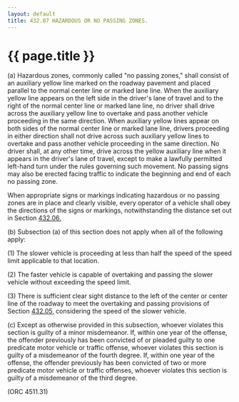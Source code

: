 ```yaml
---
layout: default 
title: 432.07 HAZARDOUS OR NO PASSING ZONES.
---
```


{{ page.title }}
================

​(a) Hazardous zones, commonly called "no passing zones," shall consist
of an auxiliary yellow line marked on the roadway pavement and placed
parallel to the normal center line or marked lane line. When the
auxiliary yellow line appears on the left side in the driver's lane of
travel and to the right of the normal center line or marked lane line,
no driver shall drive across the auxiliary yellow line to overtake and
pass another vehicle proceeding in the same direction. When auxiliary
yellow lines appear on both sides of the normal center line or marked
lane line, drivers proceeding in either direction shall not drive across
such auxiliary yellow lines to overtake and pass another vehicle
proceeding in the same direction. No driver shall, at any other time,
drive across the yellow auxiliary line when it appears in the driver's
lane of travel, except to make a lawfully permitted left-hand turn under
the rules governing such movement. No passing signs may also be erected
facing traffic to indicate the beginning and end of each no passing
zone.

When appropriate signs or markings indicating hazardous or no passing
zones are in place and clearly visible, every operator of a vehicle
shall obey the directions of the signs or markings, notwithstanding the
distance set out in Section [432.06.](1f40e779.html)

​(b) Subsection (a) of this section does not apply when all of the
following apply:

​(1) The slower vehicle is proceeding at less than half the speed of the
speed limit applicable to that location.

​(2) The faster vehicle is capable of overtaking and passing the slower
vehicle without exceeding the speed limit.

​(3) There is sufficient clear sight distance to the left of the center
or center line of the roadway to meet the overtaking and passing
provisions of Section [432.05](1f3ad4ca.html), considering the speed of
the slower vehicle.

​(c) Except as otherwise provided in this subsection, whoever violates
this section is guilty of a minor misdemeanor. If, within one year of
the offense, the offender previously has been convicted of or pleaded
guilty to one predicate motor vehicle or traffic offense, whoever
violates this section is guilty of a misdemeanor of the fourth degree.
If, within one year of the offense, the offender previously has been
convicted of two or more predicate motor vehicle or traffic offenses,
whoever violates this section is guilty of a misdemeanor of the third
degree.

(ORC 4511.31)

